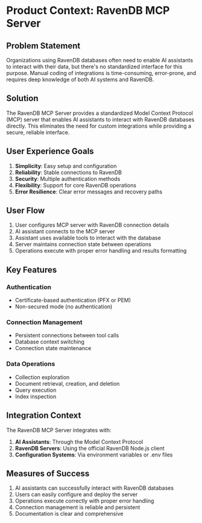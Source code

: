 # Product Context: RavenDB MCP Server

## Problem Statement

Organizations using RavenDB databases often need to enable AI assistants to interact with their data, but there's no standardized interface for this purpose. Manual coding of integrations is time-consuming, error-prone, and requires deep knowledge of both AI systems and RavenDB.

## Solution

The RavenDB MCP Server provides a standardized Model Context Protocol (MCP) server that enables AI assistants to interact with RavenDB databases directly. This eliminates the need for custom integrations while providing a secure, reliable interface.

## User Experience Goals

1. **Simplicity**: Easy setup and configuration
2. **Reliability**: Stable connections to RavenDB
3. **Security**: Multiple authentication methods
4. **Flexibility**: Support for core RavenDB operations
5. **Error Resilience**: Clear error messages and recovery paths

## User Flow

1. User configures MCP server with RavenDB connection details
2. AI assistant connects to the MCP server
3. Assistant uses available tools to interact with the database
4. Server maintains connection state between operations
5. Operations execute with proper error handling and results formatting

## Key Features

### Authentication

- Certificate-based authentication (PFX or PEM)
- Non-secured mode (no authentication)

### Connection Management

- Persistent connections between tool calls
- Database context switching
- Connection state maintenance

### Data Operations

- Collection exploration
- Document retrieval, creation, and deletion
- Query execution
- Index inspection

## Integration Context

The RavenDB MCP Server integrates with:

1. **AI Assistants**: Through the Model Context Protocol
2. **RavenDB Servers**: Using the official RavenDB Node.js client
3. **Configuration Systems**: Via environment variables or .env files

## Measures of Success

1. AI assistants can successfully interact with RavenDB databases
2. Users can easily configure and deploy the server
3. Operations execute correctly with proper error handling
4. Connection management is reliable and persistent
5. Documentation is clear and comprehensive
